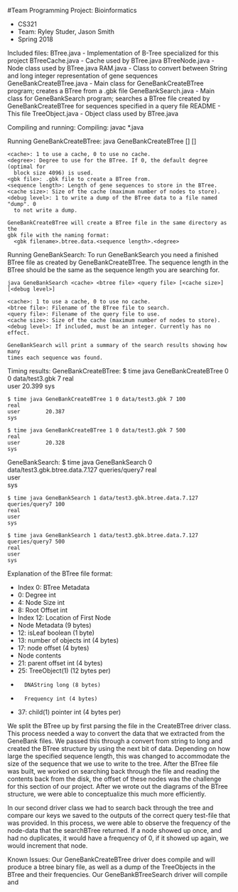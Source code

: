 #Team Programming Project: Bioinformatics
*   CS321
*   Team: Ryley Studer, Jason Smith
*   Spring 2018

Included files:
  BTree.java - Implementation of B-Tree specialized for this project
  BTreeCache.java - Cache used by BTree.java
  BTreeNode.java - Node class used by BTree.java
  RAM.java - Class to convert between String and long integer representation of gene sequences
  GeneBankCreateBTree.java - Main class for GeneBankCreateBTree program; creates
    a BTree from a .gbk file
  GeneBankSearch.java - Main class for GeneBankSearch program; searches a BTree
    file created by GeneBankCreateBTree for sequences specified in a query file
  README - This file
  TreeObject.java - Object class used by BTree.java

Compiling and running:
  Compiling:
    javac *.java

  Running GeneBankCreateBTree:
    java GeneBankCreateBTree <cache> <degree> <gbk file> <sequence length> [<cache size>] [<debug level>]

    <cache>: 1 to use a cache, 0 to use no cache.
    <degree>: Degree to use for the BTree. If 0, the default degree (optimal for
      block size 4096) is used.
    <gbk file>: .gbk file to create a BTree from.
    <sequence length>: Length of gene sequences to store in the BTree.
    <cache size>: Size of the cache (maximum number of nodes to store).
    <debug level>: 1 to write a dump of the BTree data to a file named "dump". 0
      to not write a dump.

    GeneBankCreateBTree will create a BTree file in the same directory as the
    gbk file with the naming format:
      <gbk filename>.btree.data.<sequence length>.<degree>

  Running GeneBankSearch:
    To run GeneBankSearch you need a finished BTree file as created by
    GeneBankCreateBTree. The sequence length in the BTree should be the same as
    the sequence length you are searching for.

    java GeneBankSearch <cache> <btree file> <query file> [<cache size>] [<debug level>]

    <cache>: 1 to use a cache, 0 to use no cache.
    <btree file>: Filename of the BTree file to search.
    <query file>: Filename of the query file to use.
    <cache size>: Size of the cache (maximum number of nodes to store).
    <debug level>: If included, must be an integer. Currently has no effect.

    GeneBankSearch will print a summary of the search results showing how many
    times each sequence was found.

Timing results:
   GeneBankCreateBTree:
    $ time java GeneBankCreateBTree 0 0 data/test3.gbk 7
    real        
    user        20.399
    sys         

    $ time java GeneBankCreateBTree 1 0 data/test3.gbk 7 100
    real        
    user        20.387
    sys         

    $ time java GeneBankCreateBTree 1 0 data/test3.gbk 7 500
    real        
    user        20.328
    sys         

  
  GeneBankSearch:
    $ time java GeneBankSearch 0 data/test3.gbk.btree.data.7.127 queries/query7
    real        
    user        
    sys         

    $ time java GeneBankSearch 1 data/test3.gbk.btree.data.7.127 queries/query7 100 
    real        
    user        
    sys         

    $ time java GeneBankSearch 1 data/test3.gbk.btree.data.7.127 queries/query7 500
    real        
    user        
    sys         

    


Explanation of the BTree file format:
*   Index 0: BTree Metadata
*   0: Degree int
*   4: Node Size int
*   8: Root Offset int
*   Index 12: Location of First Node
*   Node Metadata (9 bytes)
*   12: isLeaf boolean (1 byte)
*   13: number of objects int (4 bytes)
*   17: node offset (4 bytes)
*   Node contents
*   21: parent offset int (4 bytes)
*   25: TreeObject(1) (12 bytes per)
*       DNAString long (8 bytes)
*       Frequency int (4 bytes)
*   37: child(1) pointer int (4 bytes per)

We split the BTree up by first parsing the file in the CreateBTree driver class. This process needed
a way to convert the data that we extracted from the GeneBank files. We passed this through a convert
from string to long and created the BTree structure by using the next bit of data. Depending on how 
large the specified sequence length, this was changed to accommodate the size of the sequence that we 
use to write to the tree. After the BTree file was built, we worked on searching back through the file 
and reading the contents back from the disk, the offset of these nodes was the challenge for this 
section of our project. After we wrote out the diagrams of the BTree structure, we were able to 
conceptualize this much more efficiently.

In our second driver class we had to search back through the tree and compare our keys we saved to the 
outputs of the correct query test-file that was provided. In this process, we were able to observe the 
frequency of the node-data that the searchBTree returned. If a node showed up once, and had no 
duplicates, it would have a frequency of 0, if it showed up again, we would increment that node.


Known Issues:
Our GeneBankCreateBTree driver does compile and will produce a btree binary file, as well as a dump of the 
TreeObjects in the BTree and their frequencies. Our GeneBankBTreeSearch driver will compile and 